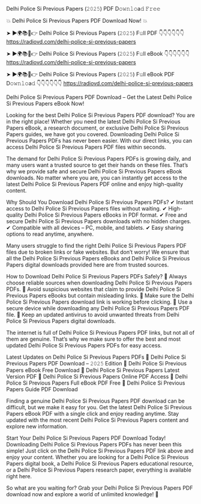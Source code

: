 Delhi Police Si Previous Papers (𝟸𝟶𝟸𝟻) PDF D𝚘𝚠𝚗𝚕𝚘a𝚍 𝙵𝚛𝚎𝚎

💥 Delhi Police Si Previous Papers PDF Download Now! 💥

➤ ►🌍📚📱👉 Delhi Police Si Previous Papers (𝟸𝟶𝟸𝟻) F𝚞ll PDF 👇👇👇👇👇👇
https://radiovd.com/delhi-police-si-previous-papers

➤ ►🌍📚📱👉 Delhi Police Si Previous Papers (𝟸𝟶𝟸𝟻) F𝚞ll eBook 👇👇👇👇👇👇
https://radiovd.com/delhi-police-si-previous-papers

➤ ►🌍📚📱👉 Delhi Police Si Previous Papers (𝟸𝟶𝟸𝟻) F𝚞ll eBook PDF D𝚘𝚠𝚗𝚕𝚘a𝚍 👇👇👇👇👇👇
https://radiovd.com/delhi-police-si-previous-papers

Delhi Police Si Previous Papers PDF Download – Get the Latest Delhi Police Si Previous Papers eBook Now!

Looking for the best Delhi Police Si Previous Papers PDF download? You are in the right place! Whether you need the latest Delhi Police Si Previous Papers eBook, a research document, or exclusive Delhi Police Si Previous Papers guides, we have got you covered. Downloading Delhi Police Si Previous Papers PDFs has never been easier. With our direct links, you can access Delhi Police Si Previous Papers PDF files within seconds.

The demand for Delhi Police Si Previous Papers PDFs is growing daily, and many users want a trusted source to get their hands on these files. That’s why we provide safe and secure Delhi Police Si Previous Papers eBook downloads. No matter where you are, you can instantly get access to the latest Delhi Police Si Previous Papers PDF online and enjoy high-quality content.

Why Should You Download Delhi Police Si Previous Papers PDFs?
✔ Instant access to Delhi Police Si Previous Papers files without waiting.
✔ High-quality Delhi Police Si Previous Papers eBooks in PDF format.
✔ Free and secure Delhi Police Si Previous Papers downloads with no hidden charges.
✔ Compatible with all devices – PC, mobile, and tablets.
✔ Easy sharing options to read anytime, anywhere.

Many users struggle to find the right Delhi Police Si Previous Papers PDF files due to broken links or fake websites. But don’t worry! We ensure that all the Delhi Police Si Previous Papers eBooks and Delhi Police Si Previous Papers digital downloads provided here are from trusted sources.

How to Download Delhi Police Si Previous Papers PDFs Safely?
📌 Always choose reliable sources when downloading Delhi Police Si Previous Papers PDFs.
📌 Avoid suspicious websites that claim to provide Delhi Police Si Previous Papers eBooks but contain misleading links.
📌 Make sure the Delhi Police Si Previous Papers download link is working before clicking.
📌 Use a secure device while downloading any Delhi Police Si Previous Papers PDF file.
📌 Keep an updated antivirus to avoid unwanted threats from Delhi Police Si Previous Papers digital downloads.

The internet is full of Delhi Police Si Previous Papers PDF links, but not all of them are genuine. That’s why we make sure to offer the best and most updated Delhi Police Si Previous Papers PDFs for easy access.

Latest Updates on Delhi Police Si Previous Papers PDFs
🔹 Delhi Police Si Previous Papers PDF Download – 𝟸𝟶𝟸𝟻 Edition
🔹 Delhi Police Si Previous Papers eBook Free Download
🔹 Delhi Police Si Previous Papers Latest Version PDF
🔹 Delhi Police Si Previous Papers Online PDF Access
🔹 Delhi Police Si Previous Papers Full eBook PDF Free
🔹 Delhi Police Si Previous Papers Guide PDF Download

Finding a genuine Delhi Police Si Previous Papers PDF download can be difficult, but we make it easy for you. Get the latest Delhi Police Si Previous Papers eBook PDF with a single click and enjoy reading anytime. Stay updated with the most recent Delhi Police Si Previous Papers content and explore new information.

Start Your Delhi Police Si Previous Papers PDF Download Today!
Downloading Delhi Police Si Previous Papers PDFs has never been this simple! Just click on the Delhi Police Si Previous Papers PDF link above and enjoy your content. Whether you are looking for a Delhi Police Si Previous Papers digital book, a Delhi Police Si Previous Papers educational resource, or a Delhi Police Si Previous Papers research paper, everything is available right here.

So what are you waiting for? Grab your Delhi Police Si Previous Papers PDF download now and explore a world of unlimited knowledge! 🚀
